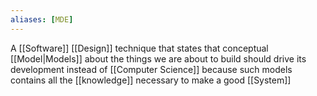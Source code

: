 ```yaml
---
aliases: [MDE]
---
```


A [[Software]] [[Design]] technique that states that conceptual [[Model|Models]] about the things we are about to build should drive its development instead of [[Computer Science]] because such models contains all the [[knowledge]] necessary to make a good [[System]]